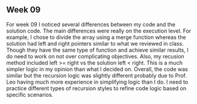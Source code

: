 ## Week 09
For week 09 I noticed several differences between my code and the solution code.
The main differences were really on the execution level.
For example, I chose to divide the array using a merge function whereas the solution had left and right pointers similar to what we reviewed in class.
Though they have the same type of function and achieve similar results, I do need to work on not over complicating objectives.
Also, my recusion method included left >= right vs the solution left < right. This is a much simpler logic in my opinion than what I decided on.
Overall, the code was similar but the recursion logic was slightly different probably due to Prof. Leo having much more experience in simplifying logic than I do. 
I need to practice different types of recursion styles to refine code logic based on specific scenarios. 

